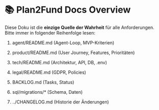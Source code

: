 ﻿# 📚 Plan2Fund Docs Overview

Diese Doku ist die **einzige Quelle der Wahrheit** für alle Anforderungen.  
Bitte immer in folgender Reihenfolge lesen:

1. agent/README.md (Agent-Loop, MVP-Kriterien)  
2. product/README.md (User Journey, Features, Prioritäten)  
3. tech/README.md (Architektur, API, DB, .env)  
4. legal/README.md (GDPR, Policies)  
5. BACKLOG.md (Tasks, Status)  
6. sql/migrations/* (Schema, Daten)

7. ../CHANGELOG.md (Historie der Änderungen)

